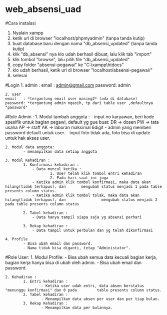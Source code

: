 # web_absensi_uad
#Cara instalasi
1. Nyalain xampp
2. ketik url di browser "localhost/phpmyadmin" (tanpa tanda kutip)
3. buat database baru dengan nama "db_absensi_updated" (tanpa tanda kutip)
4. klik "db_absensi" nya klo udah berhasil dibuat, lalu klik tab "import"
5. klik tombol "browse", lalu pilih file "db_absensi_updated"
6. copy folder "absensi-pegawai" ke "C:\xampp\htdocs"
6. klo udah berhasil, ketik url di browser "localhost/absensi-pegawai/"
7. selesai

#Login
	1. admin :
	email   : admin@gmail.com
	password: admin

	2. user
	email   : *tergantung email user masing2* (ada di database)
	password: *tergantung admin ngasih, tp dari table user ,defaultnya "password"


#Role Admin :
	1. Modul tambah anggota :
			- input no karyawan, beri kode spesifik untuk bagian pegawi, default yg gue buat:
				DR -> dosen
				PW -> tata usaha
				AP -> staff
				AK -> laboran
				maksimal 6digit
			- admin yang memberi password default untuk user.
			- input foto tidak ada, foto bisa di update untuk hak akses user.
	
	2. Modul data anggota:
			- menampilkan data setiap anggota

	3. Modul Kehadiran :
			1. Konfirmasi kehadiran :
				- Data muncul ketika :
						1. User telah klik tombol entri kehadiran
						2. Pada hari saat ini juga
				- Ketika admin klik tombol konfirmasi, maka data akan hilang(tidak terhapus), dan 		mengubah status menjadi 1 pada table presents column status.
				- Ketika admin klik tombol tolak, maka data akan hilang(tidak terhapus), dan 				mengubah status menjadi 2 pada table presents column status
			
			2. Tabel kehadiran : 
				- Data hanya tampil siapa saja yg absensi perhari

			3. Rekap kehadiran :
				- Data tampil untuk perbulan dan yg telah dikonfirmasi

	4. Profile
			- Bisa ubah email dan password.
			- Nama tidak bisa diganti, tetap "Administator".


#Role User:
	1. Modul Profile:
			- Bisa ubah semua data kecuali bagian kerja, bagian kerja hanya bisa di ubah oleh admin.
			- Bisa ubah email dan password.

	2. Kehadiran :
			1. Entri kehadiran :
					- Ketika user udah entri, data absen berstatus "menunggu konfirmasi" dan 0 pada 		table presents column status.
			2. Tabel kehadiran :
					- Menampilkan data absen per user dan per tiap bulan.
			3. Rekap Kehadiran :
					- Menampilkan data per bulannya.
